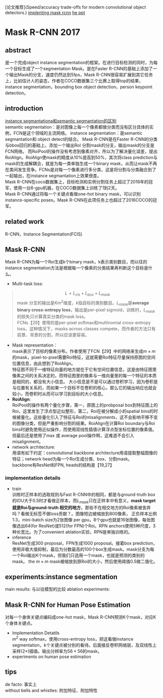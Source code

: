 [论文推荐](Speed/accuracy trade-offs for modern convolutional object detectors.)
[implenting mask rcnn](http://forums.fast.ai/t/implementing-mask-r-cnn/2234)
[he ppt](http://kaiminghe.com/iccv17tutorial/maskrcnn_iccv2017_tutorial_kaiminghe.pdf)

# Mask R-CNN 2017
## abstract
是一个完成object instance segmentation的框架。在进行目标检测的同时，为每一个目标生成了一个segmentation Mask。是在Faster R-CNN的基础上添加了一个输出Mask的分支，速度仍然达到5fps，Mask R-CNN很容易扩展到其它任务上，比如估计人的姿态，作者在COCO数据集三个比赛上取得top的结果，instance segmentation，bounding box object detection，person keypoint detection。

## introduction
[instance segmantationa和semantic segmantation的区别](https://www.zhihu.com/question/51704852)  
semantic segmentation：是对图像上每一个像素都做分类而没有区分具体的实例，FCN是这个领域的主流网络。
instance segmentation：是semantic segmantation和 object detect的结合。
Mask R-CNN是在Faster R-CNN的分类与bbox回归的基础上，添加一个输出RoI 分割mask的分支，输出mask的分支是FCN网络。
而RoiPool的操作没有考虑到像素对齐，所以为了解决量化误差，提出RoiAlign。RoiAlign使mask的精度从10%提高到50%，其次将class prediction与mask的生成解耦合，就是为每一类单独生成一个binary mask，从而让mask不再在类间发生竞争。FCNs是对每一个像素进行多分类，这是将分割与分类融合到了一起输出，在instance segmantation上效果很差。  
Mask R-CNN在coco数据集上，目标检测和实例分割任务上超过了2016年的冠军，使用一台8-gpu机器，在COCO数据集上训练了1到2天。  
Mask R-CNN通过将每一个关键点看做one-hot binary mask，可以识别instance-specific poses。Mask R-CNN在此项任务上也超过了2016COCO的冠军。

## related work
R-CNN，Instance Segmentation(FCIS)

## Mask R-CNN
Mask R-CNN为每一个Roi生成k个binary mask，k表示类别数目，而以往的instance segmentation方法是根据每一个像素的分类结果再判断这个目标是什么。  
- Multi-task loss:  
> $$L=L_{cls}+L_{box}+L_{mask}$$
mask 分支的输出是$Km^2$维度，$k$指目标的类别数目。$L_{mask}$是**average binary cross-entropy loss**，输出是per-pixel sigmoid，训练时，$L_{mask}$的损失只计算真实分类的mask loss。    
FCNs【29】使用的是per-pixel softmax和multinomial cross-entropy loss，这种情况下，masks across classes compete，而作者的方法只有前景、背景的分割，所以应该更容易。     
- Mask representation：  
mask表示了目标的像素分布。作者使用了FCN【29】中的网络来生成$m\times m$的mask，pixel-to-pixel需要Roi特征，这就需要Roi特征尽量保持原图的空间位置信息，由此想到了RoiAlign。    
特征图不同于一维特征向量的地方就在于它有空间位置信息，这是由特征图里像素之间的关系决定的，而特征图里的像素与一维向量里的每一个特征的本质是相同的，都没有大小信息。 大小信息是不是可以通过卷积学习，因为卷积是与位置有关系的，而如果一个目标不在卷积的核心，那么它的输出响应也就会较小，而卷积时从而可以学习到目标的大小信息。   
- **RoiAlign**:   
RoiPool的操作有两个量化步骤，第一，原图上的probposal box到特征图上的Roi，这里发生了浮点型近似整形，第二，Roi在被分解成小的spatial bins的时候被量化。这些量化引入了特征与Roi的misalignments，这不会影响平移不变的图像分类，但是严重影响分割的结果。RoiAlign在计算Roi boundary与Roi bins时避免使用近似操作，而使用双线性插值计算浮点型坐标位置的像素值。但最后还是使用了max 或 average pool操作啊，这难道不会引入misalignment。
- network architecture:  
用语有如下约定：convolutional backbone architecture用语提取整幅图像的特征；network head为每一个Roi生成分类、box、分割mask。  
backbone有ResNet和FPN, heads的结构是【19,27】

### implementation details
- train  
训练时正样本的选取规则与Fast R-CNN中的相同，都是与ground-truth box的IOU大于0.5时才看做正样本，而$L_{mask}$只在正样本中有意义，**mask target就是Roi与ground-truth 相交的地方**，那些不在相交地方的Roi像素被舍弃吗？看做无标签不做loss贡献？。图像短边被缩放到800像素，
正负样本比例1:3，mini-batch size为2张图像 per gpu，8个gpu也就是16张图像，每张图像选出64(for ResNet)或512(for FPN)个Roi。RPN anchors使用5种尺度，3种长宽比。为了convenient ablation实验，RPN是单独训练的。
- inference  
ResNet生成300 proposal，FPN生成1000 proposal。接着box prediction，使用非极大值抑制，最后为分数最高的100个box生成mask。mask分支为每一个Roi输出K个mask，但我们只选用一个mask，也就是预测的类别的mask。 the $m\times m$ mask被缩放到原Roi的大小，然后使用阈值0.5做二值化。

## experiments:instance segmentation
main results: 与以往模型的比较
ablation experiments: 

## Mask R-CNN for Human Pose Estimation
对每一个身体关键点编码成one-hot mask，Mask R-CNN预测K个mask，对应K个身体关键点。  
- Implementation Detatils  
$m^2$ way softmax，使用cross-entropy loss，把这看做instance segmentation，k个关键点被分别的看待。后面接反卷积网络层，及双线性上采样($2\times$)插值。输出分辨率为$56\times 56$的mask。
- experiments on human pose estimation  

## tips
de facto: 事实上  
without bells and whistles: 附加特征、附加特性